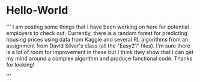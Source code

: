 # Hello-World

'''
I am posting some things that I have been working on here for potential employers to check out.  Currently, there is a random forest for predicting housing prices using data from Kaggle and several RL algorithms from an assignment from David Silver's class (all the "Easy21" files).  I'm sure there is a lot of room for improvement in these but I think they show that I can get my mind around a complex algorithm 
and produce functional code.  Thanks for looking!

'''
